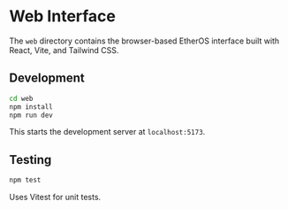 # Web Interface

The `web` directory contains the browser-based EtherOS interface built with
React, Vite, and Tailwind CSS.

## Development
```bash
cd web
npm install
npm run dev
```
This starts the development server at `localhost:5173`.

## Testing
```bash
npm test
```
Uses Vitest for unit tests.
